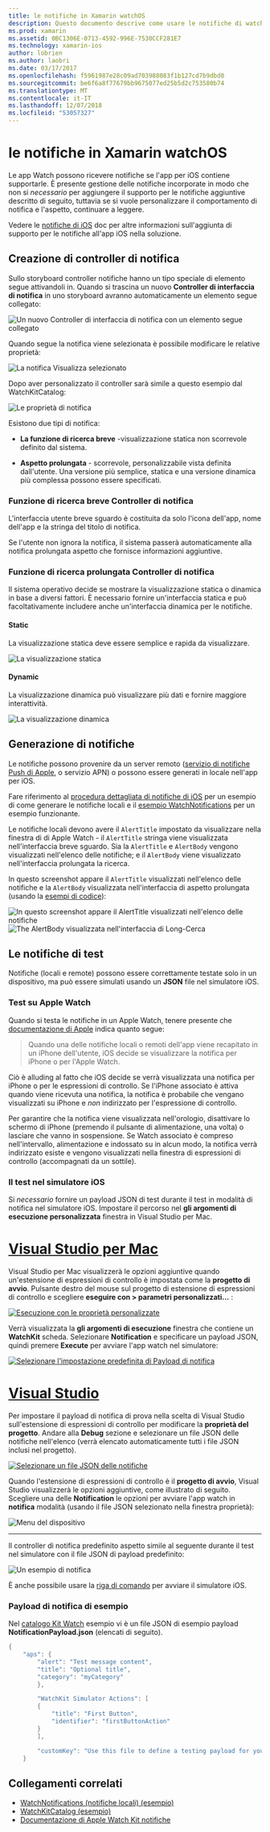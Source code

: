 ```yaml
---
title: le notifiche in Xamarin watchOS
description: Questo documento descrive come usare le notifiche di watchOS in Xamarin. Vengono illustrati la creazione i controller di notifica, la generazione di notifiche e notifiche di test.
ms.prod: xamarin
ms.assetid: 0BC1306E-0713-4592-996E-7530CCF281E7
ms.technology: xamarin-ios
author: lobrien
ms.author: laobri
ms.date: 03/17/2017
ms.openlocfilehash: f5961987e28c09ad703988083f1b127cd7b9dbd0
ms.sourcegitcommit: be6f6a8f77679bb9675077ed25b5d2c753580b74
ms.translationtype: MT
ms.contentlocale: it-IT
ms.lasthandoff: 12/07/2018
ms.locfileid: "53057327"
---
```

# <a name="watchos-notifications-in-xamarin"></a>le notifiche in Xamarin watchOS

Le app Watch possono ricevere notifiche se l'app per iOS contiene supportarle. È presente gestione delle notifiche incorporate in modo che non si *necessario* per aggiungere il supporto per le notifiche aggiuntive descritto di seguito, tuttavia se si vuole personalizzare il comportamento di notifica e l'aspetto, continuare a leggere.

Vedere le [notifiche di iOS](~/ios/platform/user-notifications/deprecated/index.md) doc per altre informazioni sull'aggiunta di supporto per le notifiche all'app iOS nella soluzione.

## <a name="creating-notification-controllers"></a>Creazione di controller di notifica

Sullo storyboard controller notifiche hanno un tipo speciale di elemento segue attivandoli in. Quando si trascina un nuovo **Controller di interfaccia di notifica** in uno storyboard avranno automaticamente un elemento segue collegato:

![](notifications-images/notification-storyboard1.png "Un nuovo Controller di interfaccia di notifica con un elemento segue collegato")

Quando segue la notifica viene selezionata è possibile modificare le relative proprietà:

![](notifications-images/notification-storyboard2.png "La notifica Visualizza selezionato")

Dopo aver personalizzato il controller sarà simile a questo esempio dal WatchKitCatalog:

![](notifications-images/notifications-segue.png "Le proprietà di notifica")


Esistono due tipi di notifica:

- **La funzione di ricerca breve** -visualizzazione statica non scorrevole definito dal sistema.

- **Aspetto prolungata** - scorrevole, personalizzabile vista definita dall'utente. Una versione più semplice, statica e una versione dinamica più complessa possono essere specificati.

### <a name="short-look-notification-controller"></a>Funzione di ricerca breve Controller di notifica

L'interfaccia utente breve sguardo è costituita da solo l'icona dell'app, nome dell'app e la stringa del titolo di notifica.

Se l'utente non ignora la notifica, il sistema passerà automaticamente alla notifica prolungata aspetto che fornisce informazioni aggiuntive.


### <a name="long-look-notification-controller"></a>Funzione di ricerca prolungata Controller di notifica

Il sistema operativo decide se mostrare la visualizzazione statica o dinamica in base a diversi fattori. È necessario fornire un'interfaccia statica e può facoltativamente includere anche un'interfaccia dinamica per le notifiche.

#### <a name="static"></a>Static

La visualizzazione statica deve essere semplice e rapida da visualizzare.

![](notifications-images/notification-static.png "La visualizzazione statica")

#### <a name="dynamic"></a>Dynamic

La visualizzazione dinamica può visualizzare più dati e fornire maggiore interattività.

![](notifications-images/notification-dynamic.png "La visualizzazione dinamica")


## <a name="generating-notifications"></a>Generazione di notifiche

Le notifiche possono provenire da un server remoto ([servizio di notifiche Push di Apple](https://developer.apple.com/library/ios/documentation/NetworkingInternet/Conceptual/RemoteNotificationsPG/Chapters/ApplePushService.html), o servizio APN) o possono essere generati in locale nell'app per iOS.

Fare riferimento al [procedura dettagliata di notifiche di iOS](~/ios/platform/user-notifications/deprecated/local-notifications-in-ios-walkthrough.md) per un esempio di come generare le notifiche locali e il [esempio WatchNotifications](https://developer.xamarin.com/samples/monotouch/WatchKit/WatchNotifications/) per un esempio funzionante.

Le notifiche locali devono avere il `AlertTitle` impostato da visualizzare nella finestra di di Apple Watch - il `AlertTitle` stringa viene visualizzata nell'interfaccia breve sguardo. Sia la `AlertTitle` e `AlertBody` vengono visualizzati nell'elenco delle notifiche; e il `AlertBody` viene visualizzato nell'interfaccia prolungata la ricerca.

In questo screenshot appare il `AlertTitle` visualizzati nell'elenco delle notifiche e la `AlertBody` visualizzata nell'interfaccia di aspetto prolungata (usando la [esempi di codice](https://developer.xamarin.com/samples/monotouch/WatchKit/WatchNotifications/)):

![](notifications-images/watch-notificationslist-sml.png "In questo screenshot appare il AlertTitle visualizzati nell'elenco delle notifiche") ![](notifications-images/watch-notificationcontroller-sml.png "The AlertBody visualizzata nell'interfaccia di Long-Cerca")

## <a name="testing-notifications"></a>Le notifiche di test

Notifiche (locali e remote) possono essere correttamente testate solo in un dispositivo, ma può essere simulati usando un **JSON** file nel simulatore iOS.

### <a name="testing-on-apple-watch"></a>Test su Apple Watch

Quando si testa le notifiche in un Apple Watch, tenere presente che [documentazione di Apple](https://developer.apple.com/library/ios/documentation/General/Conceptual/WatchKitProgrammingGuide/BasicSupport.html) indica quanto segue:

> Quando una delle notifiche locali o remoti dell'app viene recapitato in un iPhone dell'utente, iOS decide se visualizzare la notifica per iPhone o per l'Apple Watch.

Ciò è alluding al fatto che iOS decide se verrà visualizzata una notifica per iPhone o per le espressioni di controllo. Se l'iPhone associato è attiva quando viene ricevuta una notifica, la notifica è probabile che vengano visualizzati su iPhone e *non* indirizzato per l'espressione di controllo.

Per garantire che la notifica viene visualizzata nell'orologio, disattivare lo schermo di iPhone (premendo il pulsante di alimentazione, una volta) o lasciare che vanno in sospensione. Se Watch associato è compreso nell'intervallo, alimentazione e indossato su in alcun modo, la notifica verrà indirizzato esiste e vengono visualizzati nella finestra di espressioni di controllo (accompagnati da un sottile).

### <a name="testing-on-the-ios-simulator"></a>Il test nel simulatore iOS

Si *necessario* fornire un payload JSON di test durante il test in modalità di notifica nel simulatore iOS. Impostare il percorso nel **gli argomenti di esecuzione personalizzata** finestra in Visual Studio per Mac.

# <a name="visual-studio-for-mactabmacos"></a>[Visual Studio per Mac](#tab/macos)

Visual Studio per Mac visualizzerà le opzioni aggiuntive quando un'estensione di espressioni di controllo è impostata come la **progetto di avvio**.
Pulsante destro del mouse sul progetto di estensione di espressioni di controllo e scegliere **eseguire con > parametri personalizzati...** :
    
[![](notifications-images/runwith-customparams-sml.png "Esecuzione con le proprietà personalizzate")](notifications-images/runwith-customparams.png#lightbox)
    
Verrà visualizzata la **gli argomenti di esecuzione** finestra che contiene un **WatchKit** scheda. Selezionare **Notification** e specificare un payload JSON, quindi premere **Execute** per avviare l'app watch nel simulatore:
    
[![](notifications-images/runwith-execargs-sml.png "Selezionare l'impostazione predefinita di Payload di notifica")](notifications-images/runwith-execargs.png#lightbox)

# <a name="visual-studiotabwindows"></a>[Visual Studio](#tab/windows)

Per impostare il payload di notifica di prova nella scelta di Visual Studio sull'estensione di espressioni di controllo per modificare la **proprietà del progetto**. Andare alla **Debug** sezione e selezionare un file JSON delle notifiche nell'elenco (verrà elencato automaticamente tutti i file JSON inclusi nel progetto).
    
[![](notifications-images/runwith-execargs-sml-vs.png "Selezionare un file JSON delle notifiche")](notifications-images/runwith-execargs-vs.png#lightbox)

Quando l'estensione di espressioni di controllo è il **progetto di avvio**, Visual Studio visualizzerà le opzioni aggiuntive, come illustrato di seguito. Scegliere una delle **Notification** le opzioni per avviare l'app watch in **notifica** modalità (usando il file JSON selezionato nella finestra proprietà):
    
![](notifications-images/runwith-vs.png "Menu del dispositivo")

-----

Il controller di notifica predefinito aspetto simile al seguente durante il test nel simulatore con il file JSON di payload predefinito:

![](notifications-images/notification-debug-sml.png "Un esempio di notifica")

È anche possibile usare la [riga di comando](~/ios/watchos/troubleshooting.md#command_line) per avviare il simulatore iOS.

### <a name="example-notification-payload"></a>Payload di notifica di esempio

Nel [catalogo Kit Watch](https://developer.xamarin.com/samples/monotouch/watchOS/WatchKitCatalog/) esempio vi è un file JSON di esempio payload **NotificationPayload.json** (elencati di seguito).

```csharp
{
    "aps": {
        "alert": "Test message content",
        "title": "Optional title",
        "category": "myCategory"
        },

        "WatchKit Simulator Actions": [
        {
            "title": "First Button",
            "identifier": "firstButtonAction"
        }
        ],

        "customKey": "Use this file to define a testing payload for your notifications. The aps dictionary specifies the category, alert text and title. The WatchKit Simulator Actions array can provide info for one or more action buttons in addition to the standard Dismiss button. Any other top level keys are custom payload. If you have multiple such JSON files in your project, you'll be able to choose between them in when selecting to debug the notification interface of your Watch App."
    }
```



## <a name="related-links"></a>Collegamenti correlati

- [WatchNotifications (notifiche locali) (esempio)](https://developer.xamarin.com/samples/monotouch/WatchKit/WatchNotifications/)
- [WatchKitCatalog (esempio)](https://developer.xamarin.com/samples/monotouch/watchOS/WatchKitCatalog/)
- [Documentazione di Apple Watch Kit notifiche](https://developer.apple.com/library/ios/documentation/General/Conceptual/WatchKitProgrammingGuide/BasicSupport.html)
